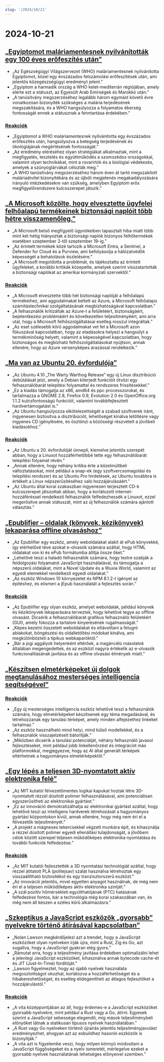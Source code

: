 ```yaml
---
slug: '/2024/10/21'
---
```


# 2024-10-21

## [„Egyiptomot maláriamentesnek nyilvánították egy 100 éves erőfeszítés után”](https://www.bbc.com/news/articles/cm2yl8pjgn2o)

- „Az Egészségügyi Világszervezet (WHO) maláriamentesnek nyilvánította Egyiptomot, közel egy évszázados felszámolási erőfeszítések után, ami jelentős közegészségügyi eredményt jelent.”
- „Egyiptom a harmadik ország a WHO kelet-mediterrán régiójában, amely elérte ezt a státuszt, az Egyesült Arab Emírségek és Marokkó után.”
- „A tanúsítvány megszerzéséhez legalább három egymást követő évre vonatkozóan bizonyíték szükséges a malária terjedésének megszakítására, és a WHO hangsúlyozza a folyamatos éberség fontosságát ennek a státusznak a fenntartása érdekében.”

### [Reakciók](https://news.ycombinator.com/item?id=41903616)

- „Egyiptomot a WHO maláriamentesnek nyilvánította egy évszázados erőfeszítés után, hangsúlyozva a betegség terjedésének és ökológiájának megértésének fontosságát.”
- „Az eredmény eléréséhez olyan stratégiákat alkalmaztak, mint a megfigyelés, tesztelés és együttműködés a szomszédos országokkal, valamint olyan technikákat, mint a rovarirtók és a biológiai védekezés, amelyek a szúnyoglárvákat célozták meg.”
- „A WHO tanúsítvány megszerzéséhez három éven át tartó megszakított maláriaátvitel bizonyítékára és az újbóli megjelenés megakadályozására irányuló intézkedésekre van szükség, amelyben Egyiptom erős megfigyelőrendszere kulcsszerepet játszik.”

## [„A Microsoft közölte, hogy elvesztette ügyfelei felhőalapú termékeinek biztonsági naplóit több hétre visszamenőleg.”](https://techcrunch.com/2024/10/17/microsoft-said-it-lost-weeks-of-security-logs-for-its-customers-cloud-products/)

- „A Microsoft belső megfigyelő ügynökeiben tapasztalt hiba miatt több mint két hétig hiányoztak a biztonsági naplók bizonyos felhőtermékek esetében szeptember 2-től szeptember 19-ig.”
- „Az érintett termékek közé tartozik a Microsoft Entra, a Sentinel, a Defender for Cloud és a Purview, ami befolyásolja a hálózatvédők képességét a behatolások észlelésére.”
- „A Microsoft megoldotta a problémát, és tájékoztatta az érintett ügyfeleket, a korábbi kritikák közepette, amelyek szerint visszatartották a biztonsági naplókat az amerikai kormányzati szervektől.”

### [Reakciók](https://news.ycombinator.com/item?id=41898723)

- „A Microsoft elvesztette több hét biztonsági naplóját a felhőalapú termékeihez, ami aggodalmakat keltett az Azure, a Microsoft felhőalapú számítástechnikai szolgáltatásának megbízhatóságával kapcsolatban.”
- „A felhasználók kritizálták az Azure-t a felületéért, biztonságáért, bejelentkezési problémáiért és következetlen teljesítményéért, ami arra utal, hogy a Microsoft felhőszolgáltatásai esetleg rosszul integráltak.”
- „Az eset szélesebb körű aggodalmakat vet fel a Microsoft azon fókuszával kapcsolatban, hogy az eladásokra helyezi a hangsúlyt a termékminőség helyett, valamint a képességével kapcsolatban, hogy biztonságos és megbízható felhőszolgáltatásokat nyújtson, annak ellenére, hogy az Azure versenyképes árazással rendelkezik.”

## [„Ma van az Ubuntu 20. évfordulója”](https://lists.ubuntu.com/archives/ubuntu-announce/2004-October/000003.html)

- „Az Ubuntu 4.10 „The Warty Warthog Release” egy új Linux disztribúció debütálását jelzi, amely a Debian kiterjedt funkcióit ötvözi egy felhasználóbarát telepítési folyamattal és rendszeres frissítésekkel.”
- „Ez a kiadás támogatja az x86, amd64 és ppc processzorokat, és tartalmazza a GNOME 2.8, Firefox 0.9, Evolution 2.0 és OpenOffice.org 1.1.2 kulcsfontosságú funkcióit, valamint továbbfejlesztett hardvertámogatást is.”
- „Az Ubuntu hangsúlyozza elkötelezettségét a szabad szoftverek iránt, ingyenesen biztosítva a disztribúciót, lehetőséget kínálva letöltésre vagy ingyenes CD igénylésére, és ösztönzi a közösségi részvételt a jövőbeli kiadásokhoz.”

### [Reakciók](https://news.ycombinator.com/item?id=41898736)

- „Az Ubuntu a 20. évfordulóját ünnepli, kiemelve jelentős szerepét abban, hogy a Linuxot hozzáférhetőbbé tette egy felhasználóbarát telepítési folyamat révén.”
- „Annak ellenére, hogy néhány kritika érte a közelmúltbeli változtatásokat, mint például a snap-ek (egy szoftvercsomagolási és telepítési rendszer) és az Ubuntu Pro hirdetések, az Ubuntu továbbra is értékelt a Linux népszerűsítéséhez való hozzájárulásáért.”
- „Az Ubuntu által korai szakaszban ingyenesen terjesztett CD-k kulcsszerepet játszottak abban, hogy a korlátozott internet-hozzáféréssel rendelkező felhasználók felfedezhessék a Linuxot, ezzel megerősítve annak státuszát, mint az új felhasználók számára ajánlott választás.”

## [„Epublifier – oldalak (könyvek, kézikönyvek) lekaparása offline olvasáshoz”](https://github.com/maoserr/epublifier)

- „Az Epublifier egy eszköz, amely weboldalakat alakít át ePub könyvekké, így elérhetővé téve azokat e-olvasók számára azáltal, hogy HTML oldalakat von ki és ePub formátumba állítja össze őket.”
- „Lehetővé teszi a haladó felhasználók számára, hogy testre szabják a feldolgozási folyamatot JavaScript használatával, és támogatja a népszerű oldalakat, mint a Novel Update és a Wuxia World, valamint az egyedi elemekkel rendelkező egyedi oldalakat.”
- „Az eszköz Windows 10 környezetet és NPM 8.1.2-t igényel az építéshez, és elismeri a jEpub használatát a fejlesztés során.”

### [Reakciók](https://news.ycombinator.com/item?id=41903864)

- „Az Epublifier egy olyan eszköz, amelyet weboldalak, például könyvek és kézikönyvek lekaparására terveztek, hogy lehetővé tegye az offline olvasást. Dicsérik a felhasználóbarát grafikus felhasználói felületéért (GUI), amely fokozza a tartalom kinyerésének rugalmasságát.”
- „Képes kezelni összetett weboldalakat és eltávolítani a felugró ablakokat, böngészési és oldalletöltési módokat kínálva, ami megkülönbözteti a tipikus webkaparóktól.”
- „Bár a jogi aggályok helyenként eltérőek, a magáncélú másolatok általában megengedettek, és az eszközt nagyra értékelik az e-olvasók funkcionalitásának javítása és az offline olvasási élmények miatt.”

## [„Készítsen elmetérképeket új dolgok megtanulásához mesterséges intelligencia segítségével”](https://github.com/aotakeda/learn-thing)

### [Reakciók](https://news.ycombinator.com/item?id=41898076)

- „Egy új mesterséges intelligencia eszköz lehetővé teszi a felhasználók számára, hogy elmetérképeket készítsenek egy téma megadásával, és létrehozzanak egy tanulási térképet, amely minden alfejezethez linkeket tartalmaz.”
- „Az eszköz használható mind helyi, mind külső modellekkel, és a felhasználók visszajelzéseit bátorítják.”
- „Miközben dicsérik a tanulási potenciálját, néhány felhasználó javasol fejlesztéseket, mint például jobb linkellenőrzést és integrációt más platformokkal, megjegyezve, hogy az AI által generált térképek eltérhetnek a hagyományos elmetérképektől.”

## [„Egy lépés a teljesen 3D-nyomtatott aktív elektronika felé”](https://news.mit.edu/2024/mit-team-takes-major-step-toward-fully-3d-printed-active-electronics-1015)

- „Az MIT kutatói félvezetőmentes logikai kapukat hoztak létre 3D-nyomtatott rézzel dúsított polimer felhasználásával, ami potenciálisan egyszerűsítheti az elektronikai gyártást.”
- „Ez az innováció demokratizálhatja az elektronikai gyártást azáltal, hogy lehetővé teszi az intelligens hardverek létrehozását a hagyományos gyártási központokon kívül, annak ellenére, hogy még nem éri el a félvezetők teljesítményét.”
- „A projekt a mágneses tekercsekkel végzett munkára épít, és kihasználja a rézzel dúsított polimer egyedi ellenállási tulajdonságát, a jövőbeni célok között szerepel teljesen működőképes elektronika nyomtatása és további funkciók felfedezése.”

### [Reakciók](https://news.ycombinator.com/item?id=41899873)

- „Az MIT kutatói fejlesztették a 3D nyomtatási technológiát azáltal, hogy rézzel átitatott PLA (politejsav) szálat használva létrehoztak egy visszaállítható biztosítékot és egy tranzisztorszerű eszközt.”
- „Az innováció jelentős, mivel egyetlen anyagot használnak, de még nem éri el a teljesen működőképes aktív elektronika szintjét.”
- „A szál pozitív hőmérsékleti együtthatójának (PTC) hatásának felfedezése fontos, bár a technológia még korai szakaszában van, és még nem áll készen a széles körű alkalmazásra.”

## [„Szkeptikus a JavaScript eszközök „gyorsabb” nyelvekre történő átírásával kapcsolatban”](https://nolanlawson.com/2024/10/20/why-im-skeptical-of-rewriting-javascript-tools-in-faster-languages/)

- „Nolan Lawson megkérdőjelezi azt a trendet, hogy a JavaScript eszközöket olyan nyelveken írják újra, mint a Rust, Zig és Go, azt sugallva, hogy a JavaScript gyakran elég gyors.”
- „Rámutat arra, hogy a teljesítmény javítása érdekében optimalizálni lehet a jelenlegi JavaScript eszközöket, kihasználva annak bytecode cache-ét és JIT (Just-In-Time) fordítóját.”
- „Lawson figyelmeztet, hogy az újabb nyelvek használata megosztottságot okozhat, korlátozva a hozzáférhetőséget és a hibakereshetőséget, és esetleg elidegenítheti az átlagos fejlesztőket a hozzájárulástól.”

### [Reakciók](https://news.ycombinator.com/item?id=41898603)

- „A vita középpontjában az áll, hogy érdemes-e a JavaScript eszközöket gyorsabb nyelvekre, mint például a Rust vagy a Go, átírni. Egyesek szerint a JavaScript sebessége elegendő, míg mások teljesítménybeli előnyöket látnak a statikusan típusos nyelvek használatában.”
- „A Rust vagy Go nyelveken történő újraírás jelentős teljesítményjavulást eredményezhet, ahogyan azt az esbuildhez hasonló eszközök is bizonyítják.”
- „A vita azt is figyelembe veszi, hogy milyen könnyű módosítani a JavaScript függőségeket és a nyelv ismeretét, mérlegelve ezeket a gyorsabb nyelvek használatának lehetséges előnyeivel szemben.”

<head>
  <meta property="og:title" content="„Egyiptomot maláriamentesnek nyilvánították egy 100 éves erőfeszítés után”" />
  <meta property="og:type" content="website" />
  <meta property="og:image" content="https://og.cho.sh/api/og/?title=%E2%80%9EEgyiptomot%20mal%C3%A1riamentesnek%20nyilv%C3%A1n%C3%ADtott%C3%A1k%20egy%20100%20%C3%A9ves%20er%C5%91fesz%C3%ADt%C3%A9s%20ut%C3%A1n%E2%80%9D&subheading=2024.%20okt%C3%B3ber%2021.%2C%20h%C3%A9tf%C5%91%3A%20Hacker%20News%20%C3%96sszefoglal%C3%B3" />
</head>
